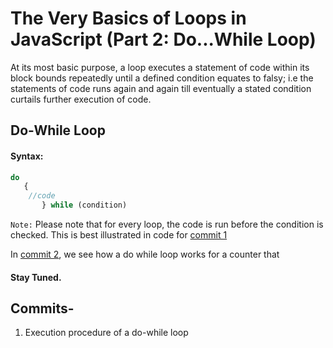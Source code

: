 # The Very Basics of Loops in JavaScript (Part 2: Do...While Loop)

At its most basic purpose, a loop executes a statement of code within its block bounds repeatedly until a defined condition equates to falsy; i.e the statements of code runs again and again till eventually a stated condition curtails further execution of code.

## Do-While Loop
#### Syntax:

```javascript
do
   {
    //code
       } while (condition)
```
`Note:` Please note that for every loop, the code is run before the condition is checked. This is best illustrated in code for [commit 1]()

In [commit 2](), we see how a do while loop works for a counter that 


#### Stay Tuned.



## Commits-
1. Execution procedure of a do-while loop